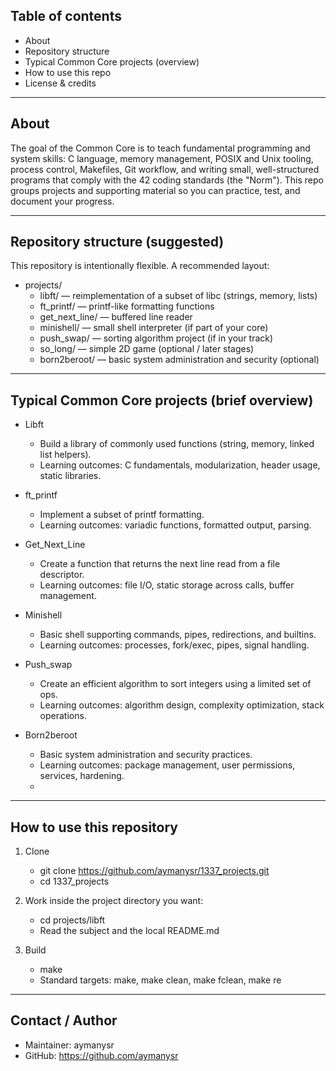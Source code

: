 
## Table of contents
- About
- Repository structure
- Typical Common Core projects (overview)
- How to use this repo
- License & credits

---

## About
The goal of the Common Core is to teach fundamental programming and system skills: C language, memory management, POSIX and Unix tooling, process control, Makefiles, Git workflow, and writing small, well-structured programs that comply with the 42 coding standards (the "Norm"). This repo groups projects and supporting material so you can practice, test, and document your progress.

---

## Repository structure (suggested)
This repository is intentionally flexible. A recommended layout:

- projects/
  - libft/                — reimplementation of a subset of libc (strings, memory, lists)
  - ft_printf/            — printf-like formatting functions
  - get_next_line/        — buffered line reader
  - minishell/            — small shell interpreter (if part of your core)
  - push_swap/            — sorting algorithm project (if in your track)
  - so_long/              — simple 2D game (optional / later stages)
  - born2beroot/          — basic system administration and security (optional)

---

## Typical Common Core projects (brief overview)

- Libft
  - Build a library of commonly used functions (string, memory, linked list helpers).
  - Learning outcomes: C fundamentals, modularization, header usage, static libraries.

- ft_printf
  - Implement a subset of printf formatting.
  - Learning outcomes: variadic functions, formatted output, parsing.

- Get_Next_Line
  - Create a function that returns the next line read from a file descriptor.
  - Learning outcomes: file I/O, static storage across calls, buffer management.

- Minishell
  - Basic shell supporting commands, pipes, redirections, and builtins.
  - Learning outcomes: processes, fork/exec, pipes, signal handling.

- Push_swap
  - Create an efficient algorithm to sort integers using a limited set of ops.
  - Learning outcomes: algorithm design, complexity optimization, stack operations.

- Born2beroot
  - Basic system administration and security practices.
  - Learning outcomes: package management, user permissions, services, hardening.
  - 
---

## How to use this repository

1. Clone
   - git clone https://github.com/aymanysr/1337_projects.git
   - cd 1337_projects

2. Work inside the project directory you want:
   - cd projects/libft
   - Read the subject and the local README.md

3. Build
   - make
   - Standard targets: make, make clean, make fclean, make re
---

## Contact / Author
- Maintainer: aymanysr
- GitHub: https://github.com/aymanysr
